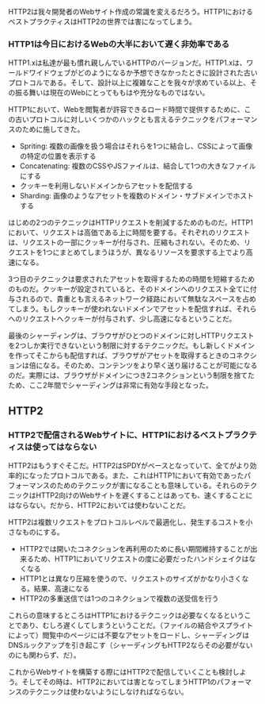 HTTP2は我々開発者のWebサイト作成の常識を変えるだろう。HTTP1におけるベストプラクティスはHTTP2の世界では害になってしまう。

### HTTP1は今日におけるWebの大半において遅く非効率である

HTTP1.xは私達が最も慣れ親しんでいるHTTPのバージョンだ。HTTP1.xは、ワールドワイドウェブがどのようになるか予想できなかったときに設計された古いプロトコルである。そして、設計以上に複雑なことを我々が求めている以上、その振る舞いは現在のWebにとってももはや充分なものではない。

HTTP1において、Webを閲覧者が許容できるロード時間で提供するために、この古いプロトコルに対しいくつかのハックとも言えるテクニックをパフォーマンスのために施してきた。

- Spriting: 複数の画像を扱う場合はそれらを1つに結合し、CSSによって画像の特定の位置を表示する
- Concatenating: 複数のCSSやJSファイルは、結合して1つの大きなファイルにする
- クッキーを利用しないドメインからアセットを配信する
- Sharding: 画像のようなアセットを複数のドメイン・サブドメインでホストする

はじめの2つのテクニックはHTTPリクエストを削減するためのものだ。HTTP1において、リクエストは高価である上に時間を要する。それぞれのリクエストは、リクエストの一部にクッキーが付与され、圧縮もされない。そのため、リクエストを1つにまとめてしまうほうが、異なるリソースを要求する上でより高速になる。

3つ目のテクニックは要求されたアセットを取得するための時間を短縮するためのものだ。クッキーが設定されていると、そのドメインへのリクエスト全てに付与されるので、貴重とも言えるネットワーク経路において無駄なスペースを占めてしまう。もしクッキーが使われないドメインでアセットを配信すれば、それらへのリクエストへクッキーが付与されず、少し高速になるということだ。

最後のシャーディングは、ブラウザがひとつのドメインに対しHTTPリクエストを2つしか実行できないという制限に対するテクニックだ。もし新しくドメインを作ってそこからも配信すれば、ブラウザがアセットを取得するときのコネクションは倍になる。そのため、コンテンツをより早く送り届けることが可能になるのだ。実際には、ブラウザがドメインにつき2コネクションという制限を捨てたため、ここ2年間でシャーディングは非常に有効な手段となった。

## HTTP2

### HTTP2で配信されるWebサイトに、HTTP1におけるベストプラクティスは使ってはならない

HTTP2はもうすぐそこだ。HTTP2はSPDYがベースとなっていて、全てがより効率的になったプロトコルである。また、これはHTTP1において有効であったパフォーマンスのためのテクニックが害になることも意味している。それらのテクニックはHTTP2向けのWebサイトを遅くすることはあっても、速くすることにはならない。だから、HTTP2においては使わないことだ。

HTTP2は複数リクエストをプロトコルレベルで最適化し、発生するコストを小さなものにする。

- HTTP2では開いたコネクションを再利用のために長い期間維持することが出来るため、HTTP1においてリクエストの度に必要だったハンドシェイクはなくなる
- HTTP1とは異なり圧縮を使うので、リクエストのサイズがかなり小さくなる。結果、高速になる
- HTTP2の多重送信では1つのコネクションで複数の送受信を行う

これらの意味するところはHTTP1におけるテクニックは必要なくなるということであり、むしろ遅くしてしまうということだ。（ファイルの結合やスプライトによって）閲覧中のページには不要なアセットをロードし、シャーディングはDNSルックアップを引き起こす（シャーディングもHTTP2ならその必要がないのにも関わらず、だ）。

これからWebサイトを構築する際にはHTTP2で配信していくことも検討しよう。そしてその時は、HTTP2においては害となってしまうHTTP1のパフォーマンスのテクニックは使わないようにしなければならない。
